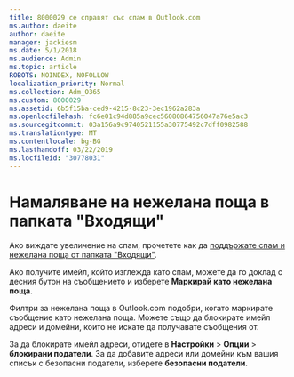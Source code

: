 ```yaml
---
title: 8000029 се справят със спам в Outlook.com
ms.author: daeite
author: daeite
manager: jackiesm
ms.date: 5/1/2018
ms.audience: Admin
ms.topic: article
ROBOTS: NOINDEX, NOFOLLOW
localization_priority: Normal
ms.collection: Adm_O365
ms.custom: 8000029
ms.assetid: 6b5f15ba-ced9-4215-8c23-3ec1962a283a
ms.openlocfilehash: fc6e01c94d885a9cec56080864756047a76e5ac3
ms.sourcegitcommit: 03a156a9c9740521155a30775492c7dff0982588
ms.translationtype: MT
ms.contentlocale: bg-BG
ms.lasthandoff: 03/22/2019
ms.locfileid: "30778031"
---
```

# <a name="reduce-junk-email-in-your-inbox"></a>Намаляване на нежелана поща в папката "Входящи"

Ако виждате увеличение на спам, прочетете как да [поддържате спам и нежелана поща от папката "Входящи"](https://go.microsoft.com/fwlink/p/?linkid=873140).
  
Ако получите имейл, който изглежда като спам, можете да го доклад с десния бутон на съобщението и изберете **Маркирай като нежелана поща**. 
  
Филтри за нежелана поща в Outlook.com подобри, когато маркирате съобщение като нежелана поща. Можете също да блокирате имейл адреси и домейни, които не искате да получавате съобщения от.
  
За да блокирате имейл адреси, отидете в **Настройки** \> **Опции** \> **блокирани податели**. За да добавите адреси или домейни към вашия списък с безопасни податели, изберете **безопасни податели**. 
  

